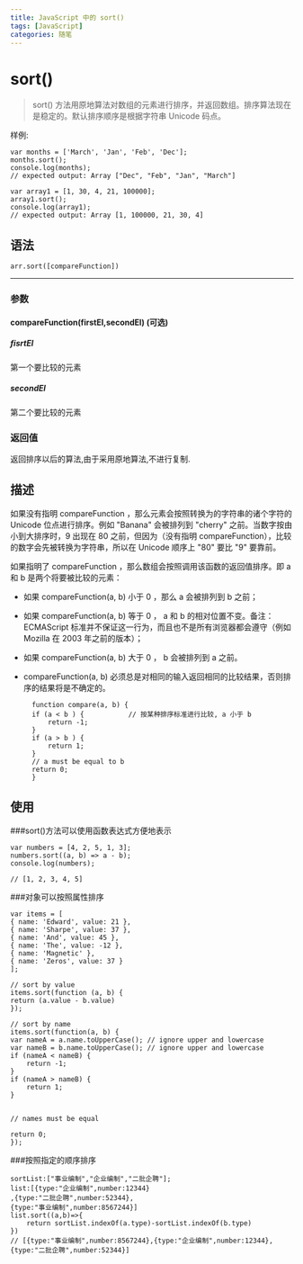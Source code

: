 ```yaml
---
title: JavaScript 中的 sort()
tags: [JavaScript]
categories: 随笔
---
```


# sort()

> sort() 方法用原地算法对数组的元素进行排序，并返回数组。排序算法现在是稳定的。默认排序顺序是根据字符串 Unicode 码点。

样例:

    var months = ['March', 'Jan', 'Feb', 'Dec'];
    months.sort();
    console.log(months);
    // expected output: Array ["Dec", "Feb", "Jan", "March"]

    var array1 = [1, 30, 4, 21, 100000];
    array1.sort();
    console.log(array1);
    // expected output: Array [1, 100000, 21, 30, 4]

## 语法

    arr.sort([compareFunction])

---

### 参数

#### compareFunction(firstEl,secondEl) (可选)

##### fisrtEl

第一个要比较的元素

##### secondEl

第二个要比较的元素

### 返回值

返回排序以后的算法,由于采用原地算法,不进行复制.

## 描述

如果没有指明 compareFunction ，那么元素会按照转换为的字符串的诸个字符的 Unicode 位点进行排序。例如 "Banana" 会被排列到 "cherry" 之前。当数字按由小到大排序时，9 出现在 80 之前，但因为（没有指明 compareFunction），比较的数字会先被转换为字符串，所以在 Unicode 顺序上 "80" 要比 "9" 要靠前。

如果指明了 compareFunction ，那么数组会按照调用该函数的返回值排序。即 a 和 b 是两个将要被比较的元素：

- 如果 compareFunction(a, b) 小于 0 ，那么 a 会被排列到 b 之前；
- 如果 compareFunction(a, b) 等于 0 ， a 和 b 的相对位置不变。备注： ECMAScript 标准并不保证这一行为，而且也不是所有浏览器都会遵守（例如 Mozilla 在 2003 年之前的版本）；
- 如果 compareFunction(a, b) 大于 0 ， b 会被排列到 a 之前。
- compareFunction(a, b) 必须总是对相同的输入返回相同的比较结果，否则排序的结果将是不确定的。

        function compare(a, b) {
        if (a < b ) {           // 按某种排序标准进行比较, a 小于 b
            return -1;
        }
        if (a > b ) {
            return 1;
        }
        // a must be equal to b
        return 0;
        }

## 使用

###sort()方法可以使用函数表达式方便地表示

    var numbers = [4, 2, 5, 1, 3];
    numbers.sort((a, b) => a - b);
    console.log(numbers);

    // [1, 2, 3, 4, 5]

###对象可以按照属性排序

    var items = [
    { name: 'Edward', value: 21 },
    { name: 'Sharpe', value: 37 },
    { name: 'And', value: 45 },
    { name: 'The', value: -12 },
    { name: 'Magnetic' },
    { name: 'Zeros', value: 37 }
    ];

    // sort by value
    items.sort(function (a, b) {
    return (a.value - b.value)
    });

    // sort by name
    items.sort(function(a, b) {
    var nameA = a.name.toUpperCase(); // ignore upper and lowercase
    var nameB = b.name.toUpperCase(); // ignore upper and lowercase
    if (nameA < nameB) {
        return -1;
    }
    if (nameA > nameB) {
        return 1;
    }


    // names must be equal

    return 0;
    });

###按照指定的顺序排序

    sortList:["事业编制","企业编制","二批企聘"];
    list:[{type:"企业编制",number:12344}
    ,{type:"二批企聘",number:52344},
    {type:"事业编制",number:8567244}]
    list.sort((a,b)=>{
        return sortList.indexOf(a.type)-sortList.indexOf(b.type)
    })
    // [{type:"事业编制",number:8567244},{type:"企业编制",number:12344},{type:"二批企聘",number:52344}]



